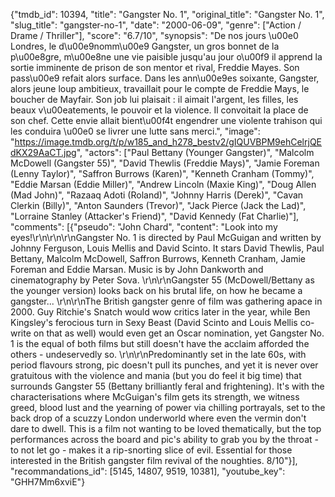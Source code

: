 {"tmdb_id": 10394, "title": "Gangster No. 1", "original_title": "Gangster No. 1", "slug_title": "gangster-no-1", "date": "2000-06-09", "genre": ["Action / Drame / Thriller"], "score": "6.7/10", "synopsis": "De nos jours \u00e0 Londres, le d\u00e9nomm\u00e9 Gangster, un gros bonnet de la p\u00e8gre, m\u00e8ne une vie paisible jusqu'au jour o\u00f9 il apprend la sortie imminente de prison de son mentor et rival, Freddie Mayes. Son pass\u00e9 refait alors surface. Dans les ann\u00e9es soixante, Gangster, alors jeune loup ambitieux, travaillait pour le compte de Freddie Mays, le boucher de Mayfair. Son job lui plaisait : il aimait l'argent, les filles, les beaux v\u00eatements, le pouvoir et la violence. Il convoitait la place de son chef. Cette envie allait bient\u00f4t engendrer une violente trahison qui les conduira \u00e0 se livrer une lutte sans merci.", "image": "https://image.tmdb.org/t/p/w185_and_h278_bestv2/gIQUVBPM9ehCelrjQEdKX29AaCT.jpg", "actors": ["Paul Bettany (Younger Gangster)", "Malcolm McDowell (Gangster 55)", "David Thewlis (Freddie Mays)", "Jamie Foreman (Lenny Taylor)", "Saffron Burrows (Karen)", "Kenneth Cranham (Tommy)", "Eddie Marsan (Eddie Miller)", "Andrew Lincoln (Maxie King)", "Doug Allen (Mad John)", "Razaaq Adoti (Roland)", "Johnny Harris (Derek)", "Cavan Clerkin (Billy)", "Anton Saunders (Trevor)", "Jack Pierce (Jack the Lad)", "Lorraine Stanley (Attacker's Friend)", "David Kennedy (Fat Charlie)"], "comments": [{"pseudo": "John Chard", "content": "Look into my eyes!\r\n\r\n\r\nGangster No. 1 is directed by Paul McGuigan and written by Johnny Ferguson, Louis Mellis and David Scinto. It stars David Thewlis, Paul Bettany, Malcolm McDowell, Saffron Burrows, Kenneth Cranham, Jamie Foreman and Eddie Marsan. Music is by John Dankworth and cinematography by Peter Sova. \r\n\r\nGangster 55 (McDowell/Bettany as the younger version) looks back on his brutal life, on how he became a gangster... \r\n\r\nThe British gangster genre of film was gathering apace in 2000. Guy Ritchie's Snatch would wow critics later in the year, while Ben Kingsley's ferocious turn in Sexy Beast (David Scinto and Louis Mellis co-write on that as well) would even get an Oscar nomination, yet Gangster No. 1 is the equal of both films but still doesn't have the acclaim afforded the others - undeservedly so. \r\n\r\nPredominantly set in the late 60s, with period flavours strong, pic doesn't pull its punches, and yet it is never over gratuitous with the violence and mania (but you do feel it big time) that surrounds Gangster 55 (Bettany brilliantly feral and frightening). It's with the characterisations where McGuigan's film gets its strength, we witness greed, blood lust and the yearning of power via chilling portrayals, set to the back drop of a scuzzy London underworld where even the vermin don't dare to dwell. This is a film not wanting to be loved thematically, but the top performances across the board and pic's ability to grab you by the throat - to not let go - makes it a rip-snorting slice of evil. Essential for those interested in the British gangster film revival of the noughties. 8/10"}], "recommandations_id": [5145, 14807, 9519, 10381], "youtube_key": "GHH7Mm6xviE"}